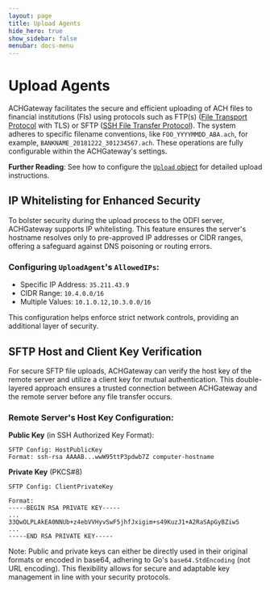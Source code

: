```yaml
---
layout: page
title: Upload Agents
hide_hero: true
show_sidebar: false
menubar: docs-menu
---
```


# Upload Agents

ACHGateway facilitates the secure and efficient uploading of ACH files to financial institutions (FIs) using protocols such as FTP(s) ([File Transport Protocol](https://en.wikipedia.org/wiki/File_Transfer_Protocol) with TLS) or SFTP ([SSH File Transfer Protocol](https://en.wikipedia.org/wiki/SSH_File_Transfer_Protocol)). The system adheres to specific filename conventions, like `FOO_YYYYMMDD_ABA.ach`, for example, `BANKNAME_20181222_301234567.ach`. These operations are fully configurable within the ACHGateway's settings.

**Further Reading**: See how to configure the [`Upload` object](../../config/#upload-agents) for detailed upload instructions.

## IP Whitelisting for Enhanced Security

To bolster security during the upload process to the ODFI server, ACHGateway supports IP whitelisting. This feature ensures the server's hostname resolves only to pre-approved IP addresses or CIDR ranges, offering a safeguard against DNS poisoning or routing errors.

### Configuring `UploadAgent`'s `AllowedIPs`:

- Specific IP Address: `35.211.43.9`
- CIDR Range: `10.4.0.0/16`
- Multiple Values: `10.1.0.12,10.3.0.0/16`

This configuration helps enforce strict network controls, providing an additional layer of security.

## SFTP Host and Client Key Verification

For secure SFTP file uploads, ACHGateway can verify the host key of the remote server and utilize a client key for mutual authentication. This double-layered approach ensures a trusted connection between ACHGateway and the remote server before any file transfer occurs.

### Remote Server's Host Key Configuration:

**Public Key** (in SSH Authorized Key Format):

```
SFTP Config: HostPublicKey
Format: ssh-rsa AAAAB...wwW95ttP3pdwb7Z computer-hostname
```

**Private Key** (PKCS#8)

```
SFTP Config: ClientPrivateKey

Format:
-----BEGIN RSA PRIVATE KEY-----
...
33QwOLPLAkEA0NNUb+z4ebVVHyvSwF5jhfJxigim+s49KuzJ1+A2RaSApGyBZiwS
...
-----END RSA PRIVATE KEY-----
```

Note: Public and private keys can either be directly used in their original formats or encoded in base64, adhering to Go's `base64.StdEncoding` (not URL encoding). This flexibility allows for secure and adaptable key management in line with your security protocols.
